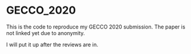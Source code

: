 # GECCO_2020

This is the code to reproduce my GECCO 2020 submission. The paper is not linked yet due to anonymity.

I will put it up after the reviews are in.
